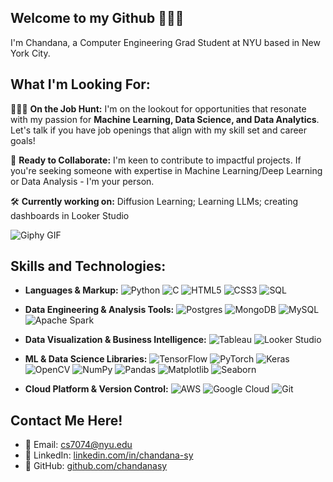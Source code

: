 ## Welcome to my Github 🌱🍄🌿


I'm Chandana, a Computer Engineering Grad Student at NYU based in New York City. 


## What I'm Looking For:

👩🏽‍💻 **On the Job Hunt:** I'm on the lookout for opportunities that resonate with my passion for **Machine Learning, Data Science, and Data Analytics**. Let's talk if you have job openings that align with my skill set and career goals!

🌱 **Ready to Collaborate:** I'm keen to contribute to impactful projects. If you're seeking someone with expertise in Machine Learning/Deep Learning or Data Analysis - I'm your person.

🛠️ **Currently working on:** Diffusion Learning; Learning LLMs; creating dashboards in Looker Studio


![Giphy GIF](https://media.giphy.com/media/13HBDT4QSTpveU/giphy.gif)

## Skills and Technologies:

- **Languages & Markup:** 
  ![Python](https://img.shields.io/badge/-Python-3776AB?style=flat-square&logo=python&logoColor=white)
  ![C](https://img.shields.io/badge/-C-A8B9CC?style=flat-square&logo=c&logoColor=white)
  ![HTML5](https://img.shields.io/badge/-HTML5-E34F26?style=flat-square&logo=html5&logoColor=white)
  ![CSS3](https://img.shields.io/badge/-CSS3-1572B6?style=flat-square&logo=css3&logoColor=white)
  ![SQL](https://img.shields.io/badge/-SQL-4479A1?style=flat-square&logo=mysql&logoColor=white)

- **Data Engineering & Analysis Tools:** 
  ![Postgres](https://img.shields.io/badge/-Postgres-316192?style=flat-square&logo=postgresql&logoColor=white)
  ![MongoDB](https://img.shields.io/badge/-MongoDB-47A248?style=flat-square&logo=mongodb&logoColor=white)
  ![MySQL](https://img.shields.io/badge/-MySQL-4479A1?style=flat-square&logo=mysql&logoColor=white)
  ![Apache Spark](https://img.shields.io/badge/-Apache%20Spark-E25A1C?style=flat-square&logo=apachespark&logoColor=white)

- **Data Visualization & Business Intelligence:** 
  ![Tableau](https://img.shields.io/badge/-Tableau-E97627?style=flat-square&logo=tableau&logoColor=white)
  ![Looker Studio](https://img.shields.io/badge/-Looker%20Studio-4285F4?style=flat-square&logo=Google&logoColor=white)

- **ML & Data Science Libraries:** 
  ![TensorFlow](https://img.shields.io/badge/-TensorFlow-FF6F00?style=flat-square&logo=tensorflow&logoColor=white)
  ![PyTorch](https://img.shields.io/badge/-PyTorch-EE4C2C?style=flat-square&logo=pytorch&logoColor=white)
  ![Keras](https://img.shields.io/badge/-Keras-D00000?style=flat-square&logo=keras&logoColor=white)
  ![OpenCV](https://img.shields.io/badge/-OpenCV-5C3EE8?style=flat-square&logo=opencv&logoColor=white)
![NumPy](https://img.shields.io/badge/-NumPy-013243?style=flat-square&logo=numpy&logoColor=white)
![Pandas](https://img.shields.io/badge/-Pandas-150458?style=flat-square&logo=pandas&logoColor=white)
![Matplotlib](https://img.shields.io/badge/-Matplotlib-11557c?style=flat-square)
![Seaborn](https://img.shields.io/badge/-Seaborn-77a1b5?style=flat-square)

- **Cloud Platform & Version Control:** 
  ![AWS](https://img.shields.io/badge/-AWS-232F3E?style=flat-square&logo=amazonaws&logoColor=white)
  ![Google Cloud](https://img.shields.io/badge/-Google%20Cloud%20Platform-4285F4?style=flat-square&logo=googlecloud&logoColor=white)
  ![Git](https://img.shields.io/badge/-Git-F05032?style=flat-square&logo=git&logoColor=white)


## Contact Me Here!

- 📧 Email: [cs7074@nyu.edu](mailto:cs7074@nyu.edu)
- 🔗 LinkedIn: [linkedin.com/in/chandana-sy](https://linkedin.com/in/chandana-sy)
- 🐙 GitHub: [github.com/chandanasy](https://github.com/chandanasy)
